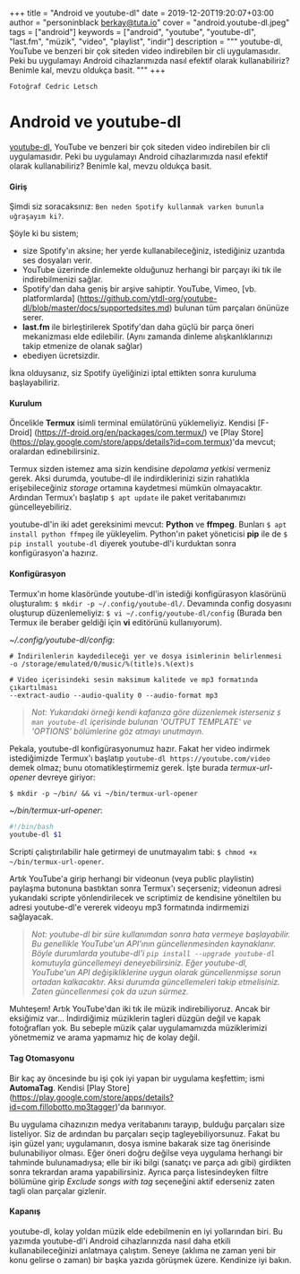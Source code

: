 +++
title = "Android ve youtube-dl"
date = 2019-12-20T19:20:07+03:00
author = "personinblack <berkay@tuta.io>"
cover = "android.youtube-dl.jpeg"
tags = ["android"]
keywords = ["android", "youtube", "youtube-dl", "last.fm", "müzik", "video", "playlist", "indir"]
description = """
youtube-dl, YouTube ve benzeri bir çok siteden video indirebilen bir cli uygulamasıdır.
Peki bu uygulamayı Android cihazlarımızda nasıl efektif olarak kullanabiliriz? Benimle
kal, mevzu oldukça basit.
"""
+++

    Fotoğraf Cedric Letsch

# Android ve youtube-dl

[youtube-dl](https://youtube-dl.org/), YouTube ve benzeri bir çok siteden video
indirebilen bir cli uygulamasıdır. Peki bu uygulamayı Android cihazlarımızda nasıl
efektif olarak kullanabiliriz? Benimle kal, mevzu oldukça basit.

#### Giriş

Şimdi siz soracaksınız: `Ben neden Spotify kullanmak varken bununla uğraşayım ki?`.

Şöyle ki bu sistem;

- size Spotify'ın aksine; her yerde kullanabileceğiniz, istediğiniz uzantıda ses
dosyaları verir.
- YouTube üzerinde dinlemekte olduğunuz herhangi bir parçayı iki tık ile indirebilmenizi
sağlar.
- Spotify'dan daha geniş bir arşive sahiptir. YouTube, Vimeo, [vb. platformlarda]
(https://github.com/ytdl-org/youtube-dl/blob/master/docs/supportedsites.md) bulunan tüm
parçaları önünüze serer.
- **last.fm** ile birleştirilerek Spotify'dan daha güçlü bir parça öneri mekanizması elde
edilebilir. (Aynı zamanda dinleme alışkanlıklarınızı takip etmenize de olanak sağlar)
- ebediyen ücretsizdir.

İkna olduysanız, siz Spotify üyeliğinizi iptal ettikten sonra kuruluma başlayabiliriz.

#### Kurulum

Öncelikle **Termux** isimli terminal emülatörünü yüklemeliyiz. Kendisi [F-Droid]
(https://f-droid.org/en/packages/com.termux/) ve [Play Store]
(https://play.google.com/store/apps/details?id=com.termux)'da mevcut; oralardan
edinebilirsiniz.

Termux sizden istemez ama sizin kendisine *depolama yetkisi* vermeniz gerek. Aksi
durumda, youtube-dl ile indirdiklerinizi sizin rahatlıkla erişebileceğiniz *storage*
ortamına kaydetmesi mümkün olmayacaktır. Ardından Termux'ı başlatıp `$ apt update` ile
paket veritabanımızı güncelleyebiliriz.

youtube-dl'in iki adet gereksinimi mevcut: **Python** ve **ffmpeg**. Bunları
`$ apt install python ffmpeg` ile yükleyelim. Python'ın paket yöneticisi
**pip** ile de `$ pip install youtube-dl` diyerek youtube-dl'i kurduktan sonra 
konfigürasyon'a hazırız.

#### Konfigürasyon

Termux'ın home klasöründe youtube-dl'in istediği konfigürasyon klasörünü oluşturalım:
`$ mkdir -p ~/.config/youtube-dl/`. Devamında config dosyasını oluşturup düzenlemeliyiz:
`$ vi ~/.config/youtube-dl/config` (Burada ben Termux ile beraber geldiği için **vi**
editörünü kullanıyorum).

*~/.config/youtube-dl/config*:
```
# İndirilenlerin kaydedileceği yer ve dosya isimlerinin belirlenmesi
-o /storage/emulated/0/music/%(title)s.%(ext)s

# Video içerisindeki sesin maksimum kalitede ve mp3 formatında çıkartılması
--extract-audio --audio-quality 0 --audio-format mp3
```

> *Not: Yukarıdaki örneği kendi kafanıza göre düzenlemek isterseniz `$ man youtube-dl`
içerisinde bulunan 'OUTPUT TEMPLATE' ve 'OPTIONS' bölümlerine göz atmayı unutmayın.*

Pekala, youtube-dl konfigürasyonumuz hazır. Fakat her video indirmek istediğimizde Termux'ı
başlatıp `youtube-dl https://youtube.com/video` demek olmaz; bunu otomatikleştirmemiz
gerek. İşte burada *termux-url-opener* devreye giriyor:

`$ mkdir -p ~/bin/ && vi ~/bin/termux-url-opener`

*~/bin/termux-url-opener*:
```bash
#!/bin/bash
youtube-dl $1
```

Scripti çalıştırılabilir hale getirmeyi de unutmayalım tabi:
`$ chmod +x ~/bin/termux-url-opener`.

Artık YouTube'a girip herhangi bir videonun (veya public playlistin) paylaşma butonuna
bastıktan sonra Termux'ı seçerseniz; videonun adresi yukarıdaki scripte yönlendirilecek
ve scriptimiz de kendisine yöneltilen bu adresi youtube-dl'e vererek videoyu mp3
formatında indirmemizi sağlayacak.

> *Not: youtube-dl bir süre kullanımdan sonra hata vermeye başlayabilir. Bu genellikle
YouTube'un API'ının güncellenmesinden kaynaklanır. Böyle durumlarda youtube-dl'i
`pip install --upgrade youtube-dl` komutuyla güncellemeyi deneyebilirsiniz. Eğer
youtube-dl, YouTube'un API değişikliklerine uygun olarak güncellenmişse sorun ortadan
kalkacaktır. Aksi durumda güncellemeleri takip etmelisiniz. Zaten güncellenmesi çok da
uzun sürmez.*

Muhteşem! Artık YouTube'dan iki tık ile müzik indirebiliyoruz. Ancak bir eksiğimiz var...
İndirdiğimiz müziklerin tagleri düzgün değil ve kapak fotoğrafları yok. Bu sebeple
müzik çalar uygulamamızda müziklerimizi yönetmemiz ve arama yapmamız hiç de kolay değil.

#### Tag Otomasyonu

Bir kaç ay öncesinde bu işi çok iyi yapan bir uygulama keşfettim; ismi **AutomaTag**.
Kendisi [Play Store]
(https://play.google.com/store/apps/details?id=com.fillobotto.mp3tagger)'da
barınıyor.

Bu uygulama cihazınızın medya veritabanını tarayıp, bulduğu parçaları size listeliyor.
Siz de ardından bu parçaları seçip tagleyebiliyorsunuz. Fakat bu işin güzel yanı;
uygulamanın, dosya ismine bakarak size tag önerisinde bulunabiliyor olması. Eğer öneri
doğru değilse veya uygulama herhangi bir tahminde bulunamadıysa; elle bir iki bilgi
(sanatçı ve parça adı gibi) girdikten sonra tekrardan arama yapabilirsiniz. Ayrıca
parça listesindeyken filtre bölümüne girip *Exclude songs with tag* seçeneğini aktif
ederseniz zaten tagli olan parçalar gizlenir.

#### Kapanış

youtube-dl, kolay yoldan müzik elde edebilmenin en iyi yollarından biri. Bu yazımda
youtube-dl'i Android cihazlarınızda nasıl daha etkili kullanabileceğinizi anlatmaya
çalıştım. Seneye (aklıma ne zaman yeni bir konu gelirse o zaman) bir başka yazıda
görüşmek üzere. Kendinize iyi bakın.
